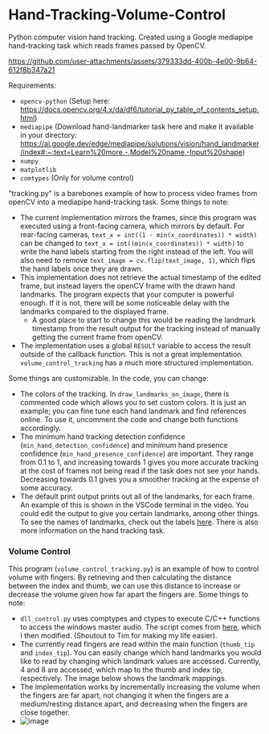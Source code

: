 # Hand-Tracking-Volume-Control
Python computer vision hand tracking. Created using a Google mediapipe hand-tracking task which reads frames passed by OpenCV.

https://github.com/user-attachments/assets/379333dd-400b-4e00-9b64-612f8b347a21


Requirements:
- `opencv-python` (Setup here: https://docs.opencv.org/4.x/da/df6/tutorial_py_table_of_contents_setup.html)
- `mediapipe` (Download hand-landmarker task here and make it available in your directory: https://ai.google.dev/edge/mediapipe/solutions/vision/hand_landmarker/index#:~:text=Learn%20more.-,Model%20name,-Input%20shape)
- `numpy`
- `matplotlib`
- `comtypes` (Only for volume control)

"tracking.py" is a barebones example of how to process video frames from openCV into a mediapipe hand-tracking task. Some things to note:
- The current implementation mirrors the frames, since this program was executed using a front-facing camera, which mirrors by default. For rear-facing cameras, `text_x = int((1 - min(x_coordinates)) * width)` can be changed to `text_x = int((min(x_coordinates)) * width)` to write the hand labels starting from the right instead of the left. You will also need to remove `text_image = cv.flip(text_image, 1)`, which flips the hand labels once they are drawn.
- This implementation does not retrieve the actual timestamp of the edited frame, but instead layers the openCV frame with the drawn hand landmarks. The program expects that your computer is powerful enough. If it is not, there will be some noticeable delay with the landmarks compared to the displayed frame.
    - A good place to start to change this would be reading the landmark timestamp from the result output for the tracking instead of manually getting the current frame from openCV.
- The implementation uses a global `RESULT` variable to access the result outside of the callback function. This is not a great implementation. `volume_control_tracking` has a much more structured implementation.

Some things are customizable. In the code, you can change:
- The colors of the tracking. In `draw_landmarks_on_image`, there is commented code which allows you to set custom colors. It is just an example; you can fine tune each hand landmark and find references online. To use it, uncomment the code and change both functions accordingly.
- The minimum hand tracking detection confidence (`min_hand_detection_confidence`) and minimum hand presence confidence (`min_hand_presence_confidence`) are important. They range from 0.1 to 1, and increasing towards 1 gives you more accurate tracking at the cost of frames not being read if the task does not see your hands. Decreasing towards 0.1 gives you a smoother tracking at the expense of some accuracy.
- The default print output prints out all of the landmarks, for each frame. An example of this is shown in the VSCode terminal in the video. You could edit the output to give you certain landmarks, among other things. To see the names of landmarks, check out the labels [here](https://ai.google.dev/edge/mediapipe/solutions/vision/hand_landmarker/index#:~:text=Learn%20more.-,Model%20name,-Input%20shape). There is also more information on the hand tracking task.

### Volume Control
This program (`volume_control_tracking.py`) is an example of how to control volume with fingers. By retrieving and then calculating the distance between the index and thumb, we can use this distance to increase or decrease the volume given how far apart the fingers are. Some things to note:
- `dll_control.py` uses comptypes and ctypes to execute C/C++ functions to access the windows master audio. The script comes from [here](https://mail.python.org/pipermail/python-win32/2014-March/013080.html), which I then modified. (Shoutout to Tim for making my life easier).
- The currently read fingers are read within the main function (`thumb_tip` and `index_tip`). You can easily change which hand landmarks you would like to read by changing which landmark values are accessed. Currently, 4 and 8 are accessed, which map to the thumb and index tip, respectively. The image below shows the landmark mappings.
- The implementation works by incrementally increasing the volume when the fingers are far apart, not changing it when the fingers are a medium/resting distance apart, and decreasing when the fingers are close together.
- ![image](https://github.com/user-attachments/assets/9ccc9f1c-707b-41a0-93b6-c6a0b19ecda0)
